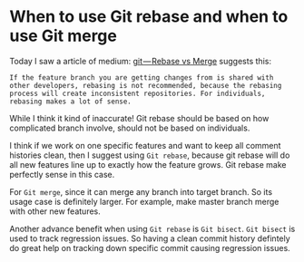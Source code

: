 # When to use Git rebase and when to use Git merge

Today I saw a article of medium: [git — Rebase vs Merge](https://medium.com/datadriveninvestor/git-rebase-vs-merge-cc5199edd77c) suggests this:

```quote
If the feature branch you are getting changes from is shared with other developers, rebasing is not recommended, because the rebasing process will create inconsistent repositories. For individuals, rebasing makes a lot of sense.
```

While I think it kind of inaccurate! Git rebase should be based on how complicated branch involve, should not be based on individuals.

I think if we work on one specific features and want to keep all comment histories clean, then I suggest using `Git rebase`, because git rebase will do all new features line up to exactly how the feature grows. Git rebase make perfectly sense in this case.

For `Git merge`, since it can merge any branch into target branch. So its usage case is definitely larger. For example, make master branch merge with other new features.

Another advance benefit when using `Git rebase` is `Git bisect`. `Git bisect` is used to track regression issues. So having a clean commit history defintely do great help on tracking down specific commit causing regression issues.